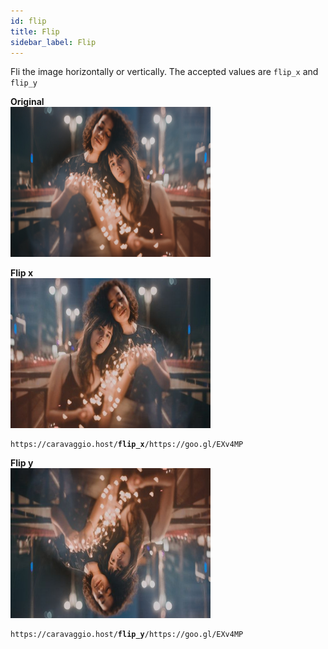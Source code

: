 ```yaml
---
id: flip
title: Flip
sidebar_label: Flip
---
```


Fli the image horizontally or vertically. The accepted values are
`flip_x` and `flip_y`



**Original**     
<img width="320" height="240" src="assets/example/girls.jpeg" />

**Flip x**     
<img width="320" height="240" src="assets/example/flipx.jpeg" />    
<pre><code class="hljs css html" data-preview>https://caravaggio.host/<strong>flip_x</strong>/https://goo.gl/EXv4MP</code></pre>

**Flip y**     
<img width="320" height="240" src="assets/example/flipy.jpeg" />    
<pre><code class="hljs css html" data-preview>https://caravaggio.host/<strong>flip_y</strong>/https://goo.gl/EXv4MP</code></pre>
